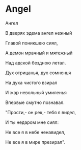 # Angel
Ангел

В дверях эдема ангел нежный

Главой поникшею сиял,

А демон мрачный и мятежный

Над адской бездною летал.


Дух отрицанья, дух сомненья

На духа чистого взирал

И жар невольный умиленья

Впервые смутно познавал.


"Прости,- он рек,- тебя я видел,

И ты недаром мне сиял:

Не все я в небе ненавидел,

Не все я в мире презирал".
